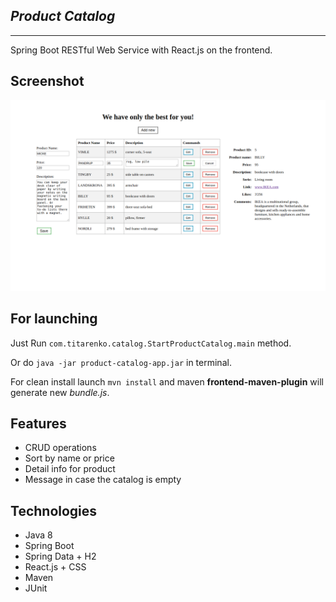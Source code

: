 _**Product Catalog**_
-------------------------
_________________________

Spring Boot RESTful Web Service with React.js on the frontend.


Screenshot
-------------------------
![](https://raw.githubusercontent.com/devTitarenko/ProductCatalog/master/Screenshot.png)

For launching
-------------------------
Just Run `com.titarenko.catalog.StartProductCatalog.main` method.

Or do `java -jar product-catalog-app.jar` in terminal.

For clean install launch `mvn install` and maven **frontend-maven-plugin** will generate new _bundle.js_. 


Features
-------------------------
- CRUD operations
- Sort by name or price
- Detail info for product
- Message in case the catalog is empty


Technologies
-------------------------
- Java 8
- Spring Boot
- Spring Data + H2
- React.js + CSS
- Maven
- JUnit
